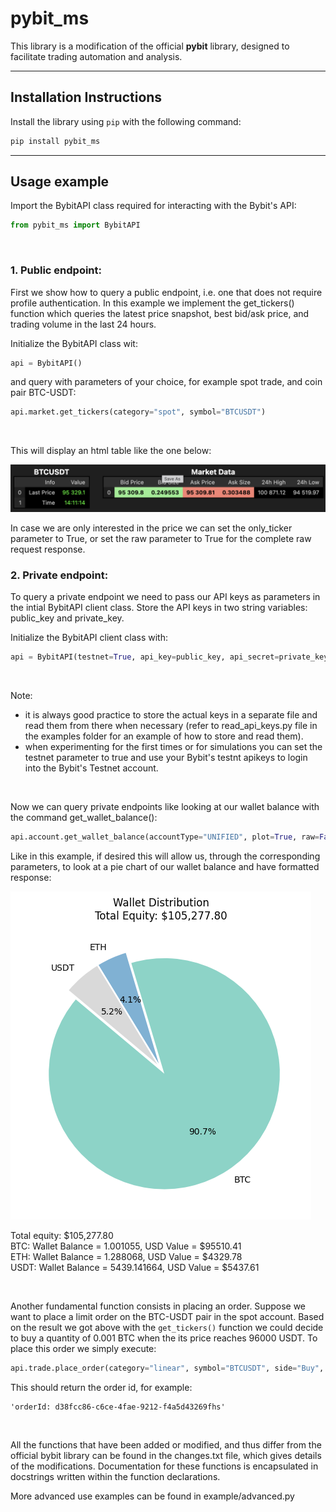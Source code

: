 # pybit_ms

This library is a modification of the official **pybit** library, designed to facilitate trading automation and analysis.

---

## Installation Instructions

Install the library using `pip` with the following command:

```bash
pip install pybit_ms
```

---

## Usage example

Import the BybitAPI class required for interacting with the Bybit's API:

```python
from pybit_ms import BybitAPI    
```    

<br>

### 1. Public endpoint:


First we show how to query a public endpoint, i.e. one that does not require profile authentication. In this example we implement the get_tickers() function which queries the latest price snapshot, best bid/ask price, and trading volume in the last 24 hours.

Initialize the BybitAPI class wit:

```python
api = BybitAPI()
```

and query with parameters of your choice, for example spot trade, and coin pair BTC-USDT:

```python
api.market.get_tickers(category="spot", symbol="BTCUSDT")
```
<br>

This will display an html table like the one below:

![](/images/html.png)

In case we are only interested in the price we can set the only_ticker parameter to True, or set the raw parameter to True for the complete raw request response.



### 2. Private endpoint:

To query a private endpoint we need to pass our API keys as parameters in the intial BybitAPI client class. Store the API keys in two string variables: public_key and private_key.

Initialize the BybitAPI client class with:

```python
api = BybitAPI(testnet=True, api_key=public_key, api_secret=private_key)
```

<br>

Note: 
* it is always good practice to store the actual keys in a separate file and read them from there when necessary (refer to read_api_keys.py file in the examples folder for an example of how to store and read them).
* when experimenting for the first times or for simulations you can set the testnet parameter to true and use your Bybit's testnt apikeys to login into the Bybit's Testnet account. 

<br>

Now we can query private endpoints like looking at our wallet balance with the command get_wallet_balance():

```python
api.account.get_wallet_balance(accountType="UNIFIED", plot=True, raw=False)
```

Like in this example, if desired this will allow us, through the corresponding parameters, to look at a pie chart of our wallet balance and have formatted response:

![](/images/wellet_distribution.png)

Total equity: $105,277.80 <br>
BTC: Wallet Balance = 1.001055, USD Value = $95510.41 <br>
ETH: Wallet Balance = 1.288068, USD Value = $4329.78 <br>
USDT: Wallet Balance = 5439.141664, USD Value = $5437.61 <br>

<br>

Another fundamental function consists in placing an order. Suppose we want to place a limit order on the BTC-USDT pair in the spot account. Based on the result we got above with the ```get_tickers()``` function we could decide to buy a quantity of 0.001 BTC when the its price reaches 96000 USDT. To place this order we simply execute:

```python
api.trade.place_order(category="linear", symbol="BTCUSDT", side="Buy", order_type="limit", qty=0.001, price="96000")
```

This should return the order id, for example:
```
'orderId: d38fcc86-c6ce-4fae-9212-f4a5d43269fhs'
```

<br>

All the functions that have been added or modified, and thus differ from the official bybit library can be found in the changes.txt file, which gives details of the modifications. Documentation for these functions is encapsulated in docstrings written within the function declarations.

More advanced use examples can be found in example/advanced.py
